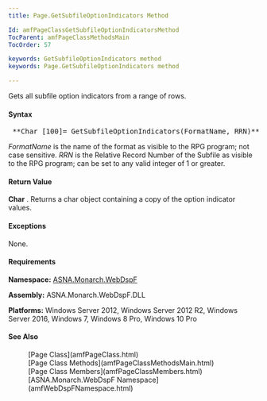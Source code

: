 ```yaml
---
title: Page.GetSubfileOptionIndicators Method

Id: amfPageClassGetSubfileOptionIndicatorsMethod
TocParent: amfPageClassMethodsMain
TocOrder: 57

keywords: GetSubfileOptionIndicators method
keywords: Page.GetSubfileOptionIndicators method

---
```


Gets all subfile option indicators from a range of rows.

#### Syntax
<pre class="prettyprint"> **Char [100]= GetSubfileOptionIndicators(FormatName, RRN)** </pre>

*FormatName* is the name of the format as visible to the RPG program; not case sensitive. *RRN* is the Relative Record Number of the Subfile as visible to the RPG program; can be set to any valid integer of 1 or greater.

#### Return Value
**Char** . Returns a char object containing a copy of the option indicator values.

#### Exceptions
None.
<!-- -->

#### Requirements
**Namespace:** [ASNA.Monarch.WebDspF](amfWebDspFNamespace.html)

**Assembly:** ASNA.Monarch.WebDspF.DLL

**Platforms:** Windows Server 2012, Windows Server 2012 R2, Windows Server 2016, Windows 7, Windows 8 Pro, Windows 10 Pro
<!-- end -->

#### See Also
<dl>
        <dd>[Page Class](amfPageClass.html)</dd>
		<dd>[Page Class Methods](amfPageClassMethodsMain.html)</dd>
        <dd>[Page Class Members](amfPageClassMembers.html)</dd>
        <dd>[ASNA.Monarch.WebDspF Namespace](amfWebDspFNamespace.html)</dd>
</dl>

